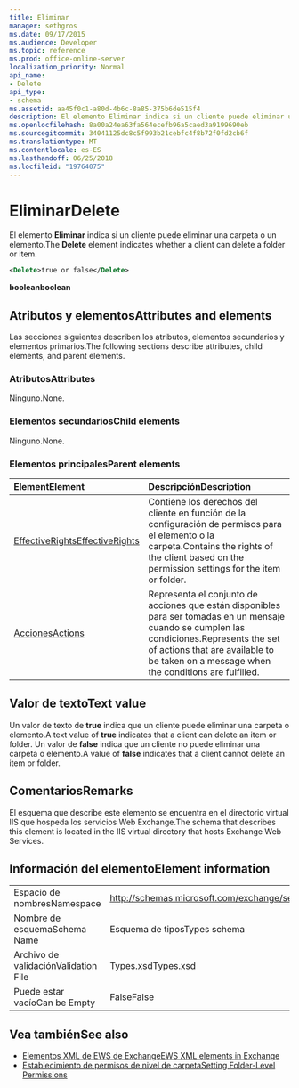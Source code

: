 ```yaml
---
title: Eliminar
manager: sethgros
ms.date: 09/17/2015
ms.audience: Developer
ms.topic: reference
ms.prod: office-online-server
localization_priority: Normal
api_name:
- Delete
api_type:
- schema
ms.assetid: aa45f0c1-a80d-4b6c-8a85-375b6de515f4
description: El elemento Eliminar indica si un cliente puede eliminar una carpeta o un elemento.
ms.openlocfilehash: 8a00a24ea63fa564ecefb96a5caed3a9199690eb
ms.sourcegitcommit: 34041125dc8c5f993b21cebfc4f8b72f0fd2cb6f
ms.translationtype: MT
ms.contentlocale: es-ES
ms.lasthandoff: 06/25/2018
ms.locfileid: "19764075"
---
```

# <a name="delete"></a><span data-ttu-id="7cdde-103">Eliminar</span><span class="sxs-lookup"><span data-stu-id="7cdde-103">Delete</span></span>

<span data-ttu-id="7cdde-104">El elemento **Eliminar** indica si un cliente puede eliminar una carpeta o un elemento.</span><span class="sxs-lookup"><span data-stu-id="7cdde-104">The **Delete** element indicates whether a client can delete a folder or item.</span></span> 
  
```XML
<Delete>true or false</Delete>
```

<span data-ttu-id="7cdde-105">**boolean**</span><span class="sxs-lookup"><span data-stu-id="7cdde-105">**boolean**</span></span>

## <a name="attributes-and-elements"></a><span data-ttu-id="7cdde-106">Atributos y elementos</span><span class="sxs-lookup"><span data-stu-id="7cdde-106">Attributes and elements</span></span>

<span data-ttu-id="7cdde-107">Las secciones siguientes describen los atributos, elementos secundarios y elementos primarios.</span><span class="sxs-lookup"><span data-stu-id="7cdde-107">The following sections describe attributes, child elements, and parent elements.</span></span>
  
### <a name="attributes"></a><span data-ttu-id="7cdde-108">Atributos</span><span class="sxs-lookup"><span data-stu-id="7cdde-108">Attributes</span></span>

<span data-ttu-id="7cdde-109">Ninguno.</span><span class="sxs-lookup"><span data-stu-id="7cdde-109">None.</span></span>
  
### <a name="child-elements"></a><span data-ttu-id="7cdde-110">Elementos secundarios</span><span class="sxs-lookup"><span data-stu-id="7cdde-110">Child elements</span></span>

<span data-ttu-id="7cdde-111">Ninguno.</span><span class="sxs-lookup"><span data-stu-id="7cdde-111">None.</span></span>
  
### <a name="parent-elements"></a><span data-ttu-id="7cdde-112">Elementos principales</span><span class="sxs-lookup"><span data-stu-id="7cdde-112">Parent elements</span></span>

|<span data-ttu-id="7cdde-113">**Element**</span><span class="sxs-lookup"><span data-stu-id="7cdde-113">**Element**</span></span>|<span data-ttu-id="7cdde-114">**Descripción**</span><span class="sxs-lookup"><span data-stu-id="7cdde-114">**Description**</span></span>|
|:-----|:-----|
|[<span data-ttu-id="7cdde-115">EffectiveRights</span><span class="sxs-lookup"><span data-stu-id="7cdde-115">EffectiveRights</span></span>](effectiverights.md) <br/> |<span data-ttu-id="7cdde-116">Contiene los derechos del cliente en función de la configuración de permisos para el elemento o la carpeta.</span><span class="sxs-lookup"><span data-stu-id="7cdde-116">Contains the rights of the client based on the permission settings for the item or folder.</span></span>  <br/> |
|[<span data-ttu-id="7cdde-117">Acciones</span><span class="sxs-lookup"><span data-stu-id="7cdde-117">Actions</span></span>](actions.md) <br/> |<span data-ttu-id="7cdde-118">Representa el conjunto de acciones que están disponibles para ser tomadas en un mensaje cuando se cumplen las condiciones.</span><span class="sxs-lookup"><span data-stu-id="7cdde-118">Represents the set of actions that are available to be taken on a message when the conditions are fulfilled.</span></span>  <br/> |
   
## <a name="text-value"></a><span data-ttu-id="7cdde-119">Valor de texto</span><span class="sxs-lookup"><span data-stu-id="7cdde-119">Text value</span></span>

<span data-ttu-id="7cdde-120">Un valor de texto de **true** indica que un cliente puede eliminar una carpeta o elemento.</span><span class="sxs-lookup"><span data-stu-id="7cdde-120">A text value of **true** indicates that a client can delete an item or folder.</span></span> <span data-ttu-id="7cdde-121">Un valor de **false** indica que un cliente no puede eliminar una carpeta o elemento.</span><span class="sxs-lookup"><span data-stu-id="7cdde-121">A value of **false** indicates that a client cannot delete an item or folder.</span></span> 
  
## <a name="remarks"></a><span data-ttu-id="7cdde-122">Comentarios</span><span class="sxs-lookup"><span data-stu-id="7cdde-122">Remarks</span></span>

<span data-ttu-id="7cdde-123">El esquema que describe este elemento se encuentra en el directorio virtual IIS que hospeda los servicios Web Exchange.</span><span class="sxs-lookup"><span data-stu-id="7cdde-123">The schema that describes this element is located in the IIS virtual directory that hosts Exchange Web Services.</span></span>
  
## <a name="element-information"></a><span data-ttu-id="7cdde-124">Información del elemento</span><span class="sxs-lookup"><span data-stu-id="7cdde-124">Element information</span></span>

|||
|:-----|:-----|
|<span data-ttu-id="7cdde-125">Espacio de nombres</span><span class="sxs-lookup"><span data-stu-id="7cdde-125">Namespace</span></span>  <br/> |http://schemas.microsoft.com/exchange/services/2006/types  <br/> |
|<span data-ttu-id="7cdde-126">Nombre de esquema</span><span class="sxs-lookup"><span data-stu-id="7cdde-126">Schema Name</span></span>  <br/> |<span data-ttu-id="7cdde-127">Esquema de tipos</span><span class="sxs-lookup"><span data-stu-id="7cdde-127">Types schema</span></span>  <br/> |
|<span data-ttu-id="7cdde-128">Archivo de validación</span><span class="sxs-lookup"><span data-stu-id="7cdde-128">Validation File</span></span>  <br/> |<span data-ttu-id="7cdde-129">Types.xsd</span><span class="sxs-lookup"><span data-stu-id="7cdde-129">Types.xsd</span></span>  <br/> |
|<span data-ttu-id="7cdde-130">Puede estar vacío</span><span class="sxs-lookup"><span data-stu-id="7cdde-130">Can be Empty</span></span>  <br/> |<span data-ttu-id="7cdde-131">False</span><span class="sxs-lookup"><span data-stu-id="7cdde-131">False</span></span>  <br/> |
   
## <a name="see-also"></a><span data-ttu-id="7cdde-132">Vea también</span><span class="sxs-lookup"><span data-stu-id="7cdde-132">See also</span></span>

- [<span data-ttu-id="7cdde-133">Elementos XML de EWS de Exchange</span><span class="sxs-lookup"><span data-stu-id="7cdde-133">EWS XML elements in Exchange</span></span>](ews-xml-elements-in-exchange.md)
- [<span data-ttu-id="7cdde-134">Establecimiento de permisos de nivel de carpeta</span><span class="sxs-lookup"><span data-stu-id="7cdde-134">Setting Folder-Level Permissions</span></span>](http://msdn.microsoft.com/library/c7530e86-5112-401c-b10a-9c054ae59f07%28Office.15%29.aspx)

